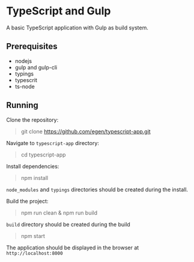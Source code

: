 TypeScript and Gulp
=================================

A basic TypeScript application with Gulp as build system.

Prerequisites
-------------

- nodejs
- gulp and gulp-cli
- typings
- typescrit
- ts-node

Running
-------

Clone the repository:

> git clone https://github.com/egen/typescript-app.git

Navigate to `typescript-app` directory:

> cd typescript-app

Install dependencies:

> npm install

`node_modules` and `typings` directories should be created during the install.

Build the project:

> npm run clean & npm run build

`build` directory should be created during the build

> npm start

The application should be displayed in the browser at `http://localhost:8000`


